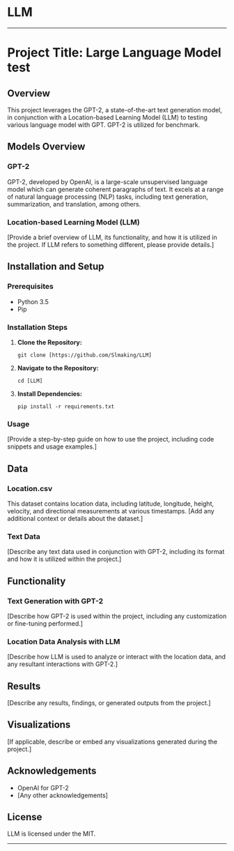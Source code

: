 # LLM


---

# Project Title: Large Language Model test

## Overview

This project leverages the GPT-2, a state-of-the-art text generation model, in conjunction with a Location-based Learning Model (LLM) to testing various language model with GPT. GPT-2 is utilized for benchmark.

## Models Overview

### GPT-2

GPT-2, developed by OpenAI, is a large-scale unsupervised language model which can generate coherent paragraphs of text. It excels at a range of natural language processing (NLP) tasks, including text generation, summarization, and translation, among others.

### Location-based Learning Model (LLM)

[Provide a brief overview of LLM, its functionality, and how it is utilized in the project. If LLM refers to something different, please provide details.]

## Installation and Setup

### Prerequisites

- Python 3.5
- Pip

### Installation Steps

1. **Clone the Repository:**
   ```
   git clone [https://github.com/Slmaking/LLM]
   ```
2. **Navigate to the Repository:**
   ```
   cd [LLM]
   ```
3. **Install Dependencies:**
   ```
   pip install -r requirements.txt
   ```
   
### Usage

[Provide a step-by-step guide on how to use the project, including code snippets and usage examples.]

## Data

### Location.csv

This dataset contains location data, including latitude, longitude, height, velocity, and directional measurements at various timestamps. [Add any additional context or details about the dataset.]

### Text Data

[Describe any text data used in conjunction with GPT-2, including its format and how it is utilized within the project.]

## Functionality

### Text Generation with GPT-2

[Describe how GPT-2 is used within the project, including any customization or fine-tuning performed.]

### Location Data Analysis with LLM

[Describe how LLM is used to analyze or interact with the location data, and any resultant interactions with GPT-2.]

## Results

[Describe any results, findings, or generated outputs from the project.]

## Visualizations

[If applicable, describe or embed any visualizations generated during the project.]

## Acknowledgements

- OpenAI for GPT-2
- [Any other acknowledgements]

## License

LLM is licensed under the MIT.

---

